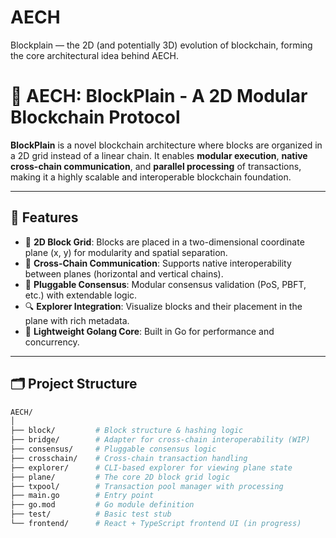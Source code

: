 # AECH
Blockplain — the 2D (and potentially 3D) evolution of blockchain, forming the core architectural idea behind AECH.

# 🧱 AECH: BlockPlain - A 2D Modular Blockchain Protocol

**BlockPlain** is a novel blockchain architecture where blocks are organized in a 2D grid instead of a linear chain. It enables **modular execution**, **native cross-chain communication**, and **parallel processing** of transactions, making it a highly scalable and interoperable blockchain foundation.

---

## 🚀 Features

- 📐 **2D Block Grid**: Blocks are placed in a two-dimensional coordinate plane (x, y) for modularity and spatial separation.
- 🔁 **Cross-Chain Communication**: Supports native interoperability between planes (horizontal and vertical chains).
- 🧠 **Pluggable Consensus**: Modular consensus validation (PoS, PBFT, etc.) with extendable logic.
- 🔍 **Explorer Integration**: Visualize blocks and their placement in the plane with rich metadata.
- 🧰 **Lightweight Golang Core**: Built in Go for performance and concurrency.

---

## 🗂️ Project Structure

```bash
AECH/
│
├── block/         # Block structure & hashing logic
├── bridge/        # Adapter for cross-chain interoperability (WIP)
├── consensus/     # Pluggable consensus logic
├── crosschain/    # Cross-chain transaction handling
├── explorer/      # CLI-based explorer for viewing plane state
├── plane/         # The core 2D block grid logic
├── txpool/        # Transaction pool manager with processing
├── main.go        # Entry point
├── go.mod         # Go module definition
├── test/          # Basic test stub
└── frontend/      # React + TypeScript frontend UI (in progress)
